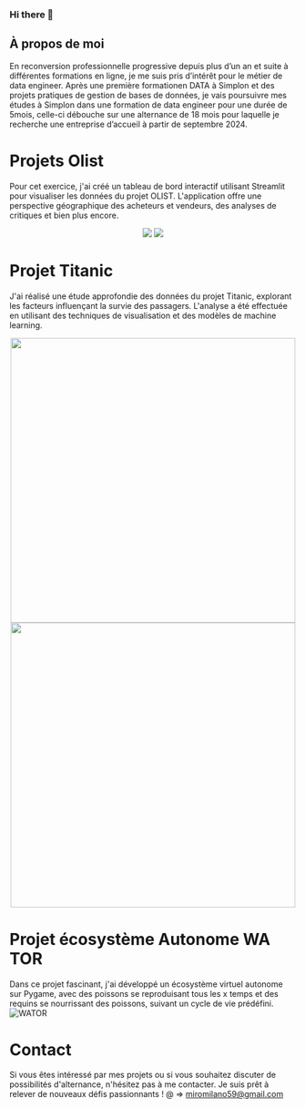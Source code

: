 ### Hi there 👋

## À propos de moi
En reconversion professionnelle progressive depuis plus d’un an et suite à différentes formations en ligne, je me suis pris d’intérêt pour le métier de data engineer. 
Après une première formationen DATA à Simplon et des projets pratiques de gestion de bases de données, je vais poursuivre mes études à Simplon dans une formation de data engineer pour une durée de 5mois, celle-ci débouche sur une alternance de 18 mois pour laquelle je recherche une entreprise d’accueil à partir de septembre 2024.

# Projets Olist

Pour cet exercice, j'ai créé un tableau de bord interactif utilisant Streamlit pour visualiser les données du projet OLIST. L'application offre une perspective géographique des acheteurs et vendeurs, des analyses de critiques et bien plus encore.
<p align="center">
  <img src="https://github.com/MiroMilano59/MiroMilano59/assets/153615242/92c49c11-d530-4b56-b583-80f3348708d6">
  <img src="https://github.com/MiroMilano59/MiroMilano59/assets/153615242/ccfda68b-1c3f-4059-83f9-7afc333404c1">
</p>

# Projet Titanic

J'ai réalisé une étude approfondie des données du projet Titanic, explorant les facteurs influençant la survie des passagers. L'analyse a été effectuée en utilisant des techniques de visualisation et des modèles de machine learning.
<p align="center">
  <img src="https://github.com/MiroMilano59/MiroMilano59/assets/153615242/a6a11ead-5d53-423f-a5a9-84451ca7cf9e" width="500" />
  <img src="https://github.com/MiroMilano59/MiroMilano59/assets/153615242/507280a9-9c60-4ee6-9e5d-f1008e8bc59e" width="500" />
</p>

# Projet écosystème Autonome WA TOR

Dans ce projet fascinant, j'ai développé un écosystème virtuel autonome sur Pygame, avec des poissons se reproduisant tous les x temps et des requins se nourrissant des poissons, suivant un cycle de vie prédéfini. 
![WATOR](https://github.com/MiroMilano59/MiroMilano59/assets/153615242/3cd69e86-d32f-42c7-9061-c3e7f7d7d879)

# Contact
Si vous êtes intéressé par mes projets ou si vous souhaitez discuter de possibilités d'alternance, n'hésitez pas à me contacter. Je suis prêt à relever de nouveaux défis passionnants !
@ => miromilano59@gmail.com 
